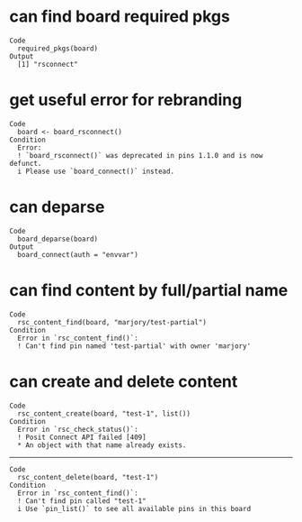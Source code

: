 # can find board required pkgs

    Code
      required_pkgs(board)
    Output
      [1] "rsconnect"

# get useful error for rebranding

    Code
      board <- board_rsconnect()
    Condition
      Error:
      ! `board_rsconnect()` was deprecated in pins 1.1.0 and is now defunct.
      i Please use `board_connect()` instead.

# can deparse

    Code
      board_deparse(board)
    Output
      board_connect(auth = "envvar")

# can find content by full/partial name

    Code
      rsc_content_find(board, "marjory/test-partial")
    Condition
      Error in `rsc_content_find()`:
      ! Can't find pin named 'test-partial' with owner 'marjory'

# can create and delete content

    Code
      rsc_content_create(board, "test-1", list())
    Condition
      Error in `rsc_check_status()`:
      ! Posit Connect API failed [409]
      * An object with that name already exists.

---

    Code
      rsc_content_delete(board, "test-1")
    Condition
      Error in `rsc_content_find()`:
      ! Can't find pin called "test-1"
      i Use `pin_list()` to see all available pins in this board

